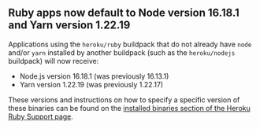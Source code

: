 ## Ruby apps now default to Node version 16.18.1 and Yarn version 1.22.19

Applications using the `heroku/ruby` buildpack that do not already have `node`
and/or `yarn` installed by another buildpack (such as the `heroku/nodejs`
buildpack) will now receive:

- Node.js version 16.18.1 (was previously 16.13.1)
- Yarn version 1.22.19 (was previously 1.22.17)

These versions and instructions on how to specify a specific version of these binaries can be found on the [installed binaries section of the Heroku Ruby Support page](https://devcenter.heroku.com/articles/ruby-support#installed-binaries).
